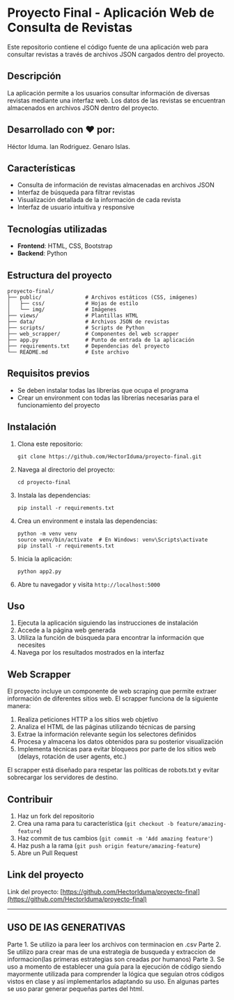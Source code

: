 # Proyecto Final - Aplicación Web de Consulta de Revistas

Este repositorio contiene el código fuente de una aplicación web para consultar revistas a través de archivos JSON cargados dentro del proyecto.

## Descripción

La aplicación permite a los usuarios consultar información de diversas revistas mediante una interfaz web. Los datos de las revistas se encuentran almacenados en archivos JSON dentro del proyecto.

## Desarrollado con ❤️ por: 
  Héctor Iduma.
  Ian Rodriguez.
  Genaro Islas.

## Características

- Consulta de información de revistas almacenadas en archivos JSON
- Interfaz de búsqueda para filtrar revistas
- Visualización detallada de la información de cada revista
- Interfaz de usuario intuitiva y responsive

## Tecnologías utilizadas

- **Frontend**: HTML, CSS, Bootstrap
- **Backend**: Python

## Estructura del proyecto

```
proyecto-final/
├── public/              # Archivos estáticos (CSS, imágenes)
│   ├── css/             # Hojas de estilo
│   └── img/             # Imágenes
├── views/               # Plantillas HTML
├── data/                # Archivos JSON de revistas
├── scripts/             # Scripts de Python
├── web_scrapper/        # Componentes del web scrapper
├── app.py               # Punto de entrada de la aplicación
├── requirements.txt     # Dependencias del proyecto
└── README.md            # Este archivo
```

## Requisitos previos

- Se deben instalar todas las librerías que ocupa el programa
- Crear un environment con todas las librerías necesarias para el funcionamiento del proyecto

## Instalación

1. Clona este repositorio:
   ```
   git clone https://github.com/HectorIduma/proyecto-final.git
   ```

2. Navega al directorio del proyecto:
   ```
   cd proyecto-final
   ```

3. Instala las dependencias:
   ```
   pip install -r requirements.txt
   ```

4. Crea un environment e instala las dependencias:
   ```
   python -m venv venv
   source venv/bin/activate  # En Windows: venv\Scripts\activate
   pip install -r requirements.txt
   ```

5. Inicia la aplicación:
   ```
   python app2.py
   ```

6. Abre tu navegador y visita `http://localhost:5000`

## Uso

1. Ejecuta la aplicación siguiendo las instrucciones de instalación
2. Accede a la página web generada
3. Utiliza la función de búsqueda para encontrar la información que necesites
4. Navega por los resultados mostrados en la interfaz

## Web Scrapper

El proyecto incluye un componente de web scraping que permite extraer información de diferentes sitios web. El scrapper funciona de la siguiente manera:

1. Realiza peticiones HTTP a los sitios web objetivo
2. Analiza el HTML de las páginas utilizando técnicas de parsing
3. Extrae la información relevante según los selectores definidos
4. Procesa y almacena los datos obtenidos para su posterior visualización
5. Implementa técnicas para evitar bloqueos por parte de los sitios web (delays, rotación de user agents, etc.)

El scrapper está diseñado para respetar las políticas de robots.txt y evitar sobrecargar los servidores de destino.

## Contribuir

1. Haz un fork del repositorio
2. Crea una rama para tu característica (`git checkout -b feature/amazing-feature`)
3. Haz commit de tus cambios (`git commit -m 'Add amazing feature'`)
4. Haz push a la rama (`git push origin feature/amazing-feature`)
5. Abre un Pull Request

## Link del proyecto

Link del proyecto: [https://github.com/HectorIduma/proyecto-final](https://github.com/HectorIduma/proyecto-final)

---
## USO DE IAS GENERATIVAS
  Parte 1. Se utilizo ia para leer los archivos con terminacion en .csv
  Parte 2. Se utilizo para crear mas de una estrategia de busqueda y extraccion de informacion(las primeras estrategias son creadas por humanos)
  Parte 3. Se uso a momento de establecer una guía para la ejecución de código siendo mayormente utilizada para comprender 
            la lógica que seguían otros códigos vistos en clase y así implementarlos adaptando su uso. En algunas partes se uso parar generar pequeñas partes del html.
